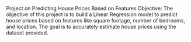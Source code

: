 Project on Predicting House Prices Based on Features
Objective:
The objective of this project is to build a Linear Regression model to predict house prices based on features like square footage, number of bedrooms, and location.
The goal is to accurately estimate house prices using the dataset provided.
